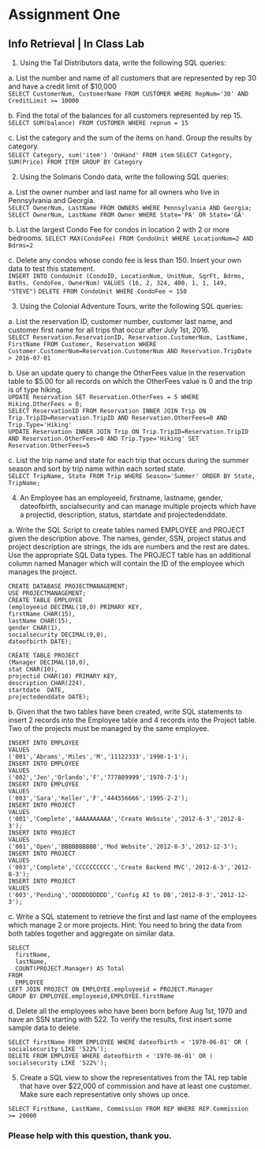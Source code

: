 # Assignment One
## Info Retrieval | In Class Lab

1. Using the Tal Distributors data,  write the following SQL queries:

a. List the number and name of all customers that are represented by rep 30 and have a credit limit of $10,000  
`SELECT CustomerNum, CustomerName FROM CUSTOMER WHERE RepNum='30' AND CreditLimit >= 10000`  

b. Find the total of the balances for all customers represented by rep 15.  
`SELECT SUM(balance) FROM CUSTOMER WHERE repnum = 15`

c. List the category and the sum of the items on hand. Group the results by category.  
`SELECT Category, sum('item') 'OnHand' FROM item`
`SELECT Category, SUM(Price) FROM ITEM GROUP BY Category`

2. Using the Solmaris Condo data, write the following SQL queries:

a.	List the owner number and last name for all owners who live in Pennsylvania and Georgia.  
`SELECT OwnerNum, LastName FROM OWNERS WHERE Pennsylvania AND Georgia;`  
`SELECT OwnerNum, LastName FROM Owner WHERE State='PA' OR State='GA'`  

b.	List the largest Condo Fee for condos in location 2 with 2 or more bedrooms.
`SELECT MAX(CondoFee) FROM CondoUnit WHERE LocationNum=2 AND Bdrms=2`  

c. Delete any condos whose condo fee is less than 150. Insert your own data to test this statement.  
`INSERT INTO CondoUnit (CondoID, LocationNum, UnitNum, SqrFt, Bdrms, Baths, CondoFee, OwnerNum) VALUES (16, 2, 324, 400, 1, 1, 149, "STEVE")`
`DELETE FROM CondoUnit WHERE CondoFee < 150`  

3. Using the Colonial Adventure Tours, write the following SQL queries:  

a. List the reservation ID, customer number, customer last name, and customer first name for all trips that occur after July 1st, 2016.  
`SELECT Reservation.ReservationID, Reservation.CustomerNum, LastName, FirstName FROM Customer, Reservation WHERE Customer.CustomerNum=Reservation.CustomerNum AND Reservation.TripDate > 2016-07-01`

b. Use an update query to change the OtherFees value in the reservation table to $5.00 for all records on which the OtherFees value is 0 and the trip is of type hiking.  
`UPDATE Reservation SET Reservation.OtherFees = 5 WHERE Hiking.OtherFees = 0;`  
`SELECT ReservationID FROM Reservation INNER JOIN Trip ON Trip.TripID=Reservation.TripID AND Reservation.OtherFees=0 AND Trip.Type='Hiking'`  
`UPDATE Reservation INNER JOIN Trip ON Trip.TripID=Reservation.TripID AND Reservation.OtherFees=0 AND Trip.Type='Hiking' SET Reservation.OtherFees=5`  

c.	List the trip name and state for each trip that occurs during the summer season and sort by trip name within each sorted state.  
`SELECT TripName, State FROM Trip WHERE Season='Summer' ORDER BY State, TripName;`

4. An Employee has an employeeid, firstname, lastname, gender, dateofbirth, socialsecurity and can manage multiple projects which have a projectid, description, status, startdate and projectedenddate.  

a.	Write the SQL Script to create tables named EMPLOYEE and PROJECT given the description above. The names, gender, SSN, project status and project description are strings, the ids are numbers and the rest are dates. Use the appropriate SQL Data types. The PROJECT table has an additional column named Manager which will contain the ID of the employee which manages the project.  
```
CREATE DATABASE PROJECTMANAGEMENT;  
USE PROJECTMANAGEMENT;  
CREATE TABLE EMPLOYEE
(employeeid DECIMAL(10,0) PRIMARY KEY,
firstName CHAR(15),
lastName CHAR(15),
gender CHAR(1),
socialsecurity DECIMAL(9,0),
dateofbirth DATE);

CREATE TABLE PROJECT
(Manager DECIMAL(10,0),
stat CHAR(10),
projectid CHAR(10) PRIMARY KEY,
description CHAR(224),
startdate  DATE,
projectedenddate DATE);
```

b.	Given that the two tables have been created, write SQL statements to insert 2 records into the Employee table and 4 records into the Project table. Two of the projects must be managed by the same employee.  
```
INSERT INTO EMPLOYEE
VALUES
('001','Abrams','Miles','M','11122333','1990-1-1');
INSERT INTO EMPLOYEE
VALUES
('002','Jen','Orlando','F','777889999','1970-7-1');
INSERT INTO EMPLOYEE
VALUES
('003','Sara','Keller','F','444556666','1995-2-2');
INSERT INTO PROJECT
VALUES
('001','Complete','AAAAAAAAAA','Create Website','2012-6-3','2012-8-3');
INSERT INTO PROJECT
VALUES
('001','Open','BBBBBBBBBB','Mod Website','2012-8-3','2012-12-3');
INSERT INTO PROJECT
VALUES
('003','Complete','CCCCCCCCCC','Create Backend MVC','2012-6-3','2012-8-3');
INSERT INTO PROJECT
VALUES
('003','Pending','DDDDDDDDDD','Config AI to DB','2012-8-3','2012-12-3');
```

c.	Write a SQL statement to retrieve the first and last name of the employees which manage 2 or more projects. Hint: You need to bring the data from both tables together and aggregate on similar data.  
```
SELECT
  firstName,
  lastName,
  COUNT(PROJECT.Manager) AS Total
FROM
  EMPLOYEE
LEFT JOIN PROJECT ON EMPLOYEE.employeeid = PROJECT.Manager
GROUP BY EMPLOYEE.employeeid,EMPLOYEE.firstName
```

d.	Delete all the employees who have been born before Aug 1st, 1970 and have an SSN starting with 522. To verify the results, first insert some sample data to delete.  
```
SELECT firstName FROM EMPLOYEE WHERE dateofbirth < '1970-06-01' OR ( socialsecurity LIKE '522%');
DELETE FROM EMPLOYEE WHERE dateofbirth < '1970-06-01' OR ( socialsecurity LIKE '522%');
```

5. Create a SQL view to show the representatives from the TAL rep table that have over $22,000 of commission and have at least one customer. Make sure each representative only shows up once.  
```
SELECT FirstName, LastName, Commission FROM REP WHERE REP.Commission >= 20000
```
### Please help with this question, thank you.  
